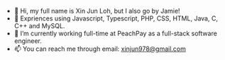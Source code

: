 - 👋 Hi, my full name is Xin Jun Loh, but I also go by Jamie!
- 👀 Expriences using Javascript, Typescript, PHP, CSS, HTML, Java, C, C++ and MySQL.
- 🍑 I’m currently working full-time at PeachPay as a full-stack software engineer.
- 📫 You can reach me through email: xinjun978@gmail.com

<!---
xjloh/xjloh is a ✨ special ✨ repository because its `README.md` (this file) appears on your GitHub profile.
You can click the Preview link to take a look at your changes.
--->
